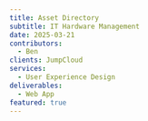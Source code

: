 ```yaml
---
title: Asset Directory
subtitle: IT Hardware Management
date: 2025-03-21
contributors:
  - Ben
clients: JumpCloud
services:
  - User Experience Design
deliverables:
  - Web App
featured: true
---
```

